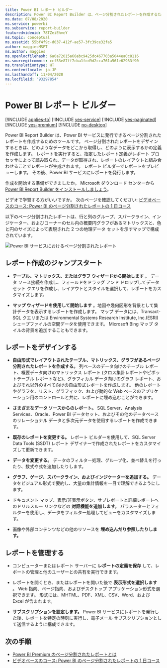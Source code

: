```yaml
---
title: Power BI レポート ビルダー
description: Power BI Report Builder は、ページ分割されたレポートを作成するためのツールです。
ms.date: 07/08/2020
ms.service: powerbi
ms.subservice: report-builder
featuredvideoid: 78TZeiEhveY
ms.topic: conceptual
ms.assetid: 55bf4f9c-d037-412f-ae57-3fc39ce32fa5
author: maggiesMSFT
ms.author: maggies
ms.openlocfilehash: 6a0a72015a66abc9425dc467703a5044ea0c8116
ms.sourcegitcommit: ccf53e87ff7cba1fcd9d2cca761a561e62933f90
ms.translationtype: HT
ms.contentlocale: ja-JP
ms.lasthandoff: 11/04/2020
ms.locfileid: "93297854"
---
```

# <a name="power-bi-report-builder"></a>Power BI レポート ビルダー

[!INCLUDE [applies-to](../includes/applies-to.md)] [!INCLUDE [yes-service](../includes/yes-service.md)] [!INCLUDE [yes-paginated](../includes/yes-paginated.md)] [!INCLUDE [yes-premium](../includes/yes-premium.md)] [!INCLUDE [no-desktop](../includes/no-desktop.md)] 

Power BI Report Builder は、Power BI サービスに発行できるページ分割されたレポートを作成するためのツールです。  ページ分割されたレポートをデザインするときは、どのようなデータをどこから取得し、どのように表示するかの定義を作成します。 レポートを実行すると、指定したレポート定義がレポート プロセッサによって読み取られ、データが取得され、レポートのレイアウトと組み合わせることでレポートが生成されます。 レポート ビルダーでレポートをプレビューします。 その後、Power BI サービスにレポートを発行します。
 
作成を開始する準備ができましたか。 Microsoft ダウンロード センターから [Power BI Report Builder をインストールしましょう](https://aka.ms/pbireportbuilder)。

ビデオで学習する方がいいですか。 次のページを確認してください: [ビデオベースのコース: Power BI のページ分割されたレポートの 1 日コース](../learning-catalog/paginated-reports-online-course.md)

以下のページ分割されたレポートは、行と列のグループ、スパークライン、インジケーター、およびコーナーのセル内の概要円グラフがあるマトリックスと、色と円のサイズによって表現された 2 つの地理データ セットを示すマップで構成されています。  

![Power BI サービスにおけるページ分割されたレポート](media/report-builder-power-bi/report-builder-get-started-paginated-report.png)

##  <a name="jump-start-report-creation"></a><a name="JumpStartReptCreation"></a> レポート作成のジャンプスタート  
 
-   **テーブル、マトリックス、またはグラフ ウィザードから開始します** 。 データ ソース接続を作成し、フィールドをドラッグ アンド ドロップしてデータセット クエリを作成し、レイアウトとスタイルを選択して、レポートをカスタマイズします。  
  
-   **マップ ウィザードを使用して開始します** 。地図や幾何図形を背景として集計データを表示するレポートを作成します。 マップ データには、Transact-SQL クエリまたは Environmental Systems Research Institute, Inc.(ESRI) シェープファイルの空間データを使用できます。 Microsoft Bing マップ タイルの背景を追加することもできます。  

##  <a name="design-your-report"></a><a name="DesignRept"></a> レポートをデザインする  
  
-   **自由形式でレイアウトされたテーブル、マトリックス、グラフがあるページ分割されたレポートを作成する。** 列ベースのデータ向けのテーブル レポート、概要データ向けのマトリックス レポート (クロス集計レポートやピボットテーブル レポートなど)、グラフィカル データ向けのグラフ レポート、およびそれ以外のすべて向けの自由形式レポートを作成します。 他のレポートやグラフを、リスト、グラフィック、および動的な Web ベースのアプリケーション用のコントロールと共に、レポートに埋め込むことができます。  
  
-   **さまざまなデータ ソースからのレポート。** SQL Server、Analysis Services、Oracle、Power BI データセット、およびその他のデータベースのリレーショナル データと多次元データを使用するレポートを作成できます。  
  
-   **既存のレポートを変更する。** レポート ビルダーを使用して、SQL Server Data Tools (SSDT) レポート デザイナーで作成されたレポートをカスタマイズして更新できます。  
  
-   **データを変更する。** データのフィルター処理、グループ化、並べ替えを行ったり、数式や式を追加したりします。  

-   **グラフ、ゲージ、スパークライン、およびインジケーターを追加する。** データをビジュアル形式で要約し、大量の集計情報を一目で理解できるようにします。  
  
-   ドキュメント マップ、表示/非表示ボタン、サブレポートと詳細レポートへのドリルスルー リンクなどの **対話機能を追加します。** パラメーターとフィルターを使用し、データをフィルター処理してビューをカスタマイズします。  
  
-   画像や外部コンテンツなどの他のリソースを **埋め込んだり参照したりします。**  
  
##  <a name="manage-your-report"></a><a name="ManageRpt"></a> レポートを管理する  
  
-   コンピューターまたはレポート サーバーに **レポートの定義を保存** して、レポートの管理と他のユーザーとの共有を実行できます。  
  
-   レポートを開くとき、またはレポートを開いた後で **表示形式を選択します** 。 Web 指向、ページ指向、およびデスクトップ アプリケーション形式を選択できます。 形式には、MHTML、PDF、XML、CSV、Word、および Excel が含まれます。  
  
-   **サブスクリプションを設定します。** Power BI サービスにレポートを発行した後、レポートを特定の時刻に実行し、電子メール サブスクリプションとして送信するように構成できます。  

## <a name="next-steps"></a>次の手順

- [Power BI Premium のページ分割されたレポートとは](paginated-reports-report-builder-power-bi.md)
- [ビデオベースのコース: Power BI のページ分割されたレポートの 1 日コース](../learning-catalog/paginated-reports-online-course.md)
